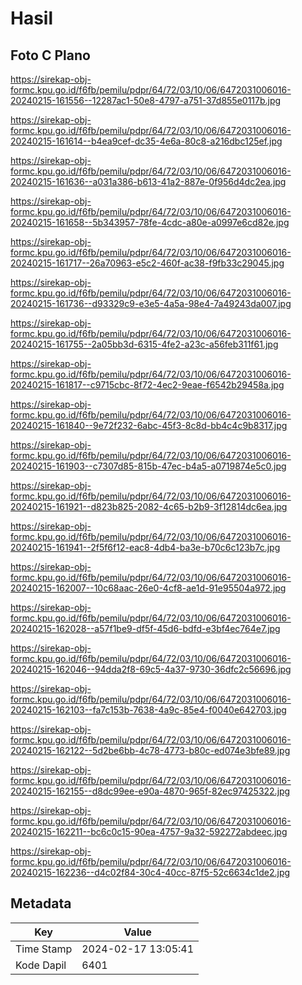 # Hasil

## Foto C Plano

https://sirekap-obj-formc.kpu.go.id/f6fb/pemilu/pdpr/64/72/03/10/06/6472031006016-20240215-161556--12287ac1-50e8-4797-a751-37d855e0117b.jpg

https://sirekap-obj-formc.kpu.go.id/f6fb/pemilu/pdpr/64/72/03/10/06/6472031006016-20240215-161614--b4ea9cef-dc35-4e6a-80c8-a216dbc125ef.jpg

https://sirekap-obj-formc.kpu.go.id/f6fb/pemilu/pdpr/64/72/03/10/06/6472031006016-20240215-161636--a031a386-b613-41a2-887e-0f956d4dc2ea.jpg

https://sirekap-obj-formc.kpu.go.id/f6fb/pemilu/pdpr/64/72/03/10/06/6472031006016-20240215-161658--5b343957-78fe-4cdc-a80e-a0997e6cd82e.jpg

https://sirekap-obj-formc.kpu.go.id/f6fb/pemilu/pdpr/64/72/03/10/06/6472031006016-20240215-161717--26a70963-e5c2-460f-ac38-f9fb33c29045.jpg

https://sirekap-obj-formc.kpu.go.id/f6fb/pemilu/pdpr/64/72/03/10/06/6472031006016-20240215-161736--d93329c9-e3e5-4a5a-98e4-7a49243da007.jpg

https://sirekap-obj-formc.kpu.go.id/f6fb/pemilu/pdpr/64/72/03/10/06/6472031006016-20240215-161755--2a05bb3d-6315-4fe2-a23c-a56feb311f61.jpg

https://sirekap-obj-formc.kpu.go.id/f6fb/pemilu/pdpr/64/72/03/10/06/6472031006016-20240215-161817--c9715cbc-8f72-4ec2-9eae-f6542b29458a.jpg

https://sirekap-obj-formc.kpu.go.id/f6fb/pemilu/pdpr/64/72/03/10/06/6472031006016-20240215-161840--9e72f232-6abc-45f3-8c8d-bb4c4c9b8317.jpg

https://sirekap-obj-formc.kpu.go.id/f6fb/pemilu/pdpr/64/72/03/10/06/6472031006016-20240215-161903--c7307d85-815b-47ec-b4a5-a0719874e5c0.jpg

https://sirekap-obj-formc.kpu.go.id/f6fb/pemilu/pdpr/64/72/03/10/06/6472031006016-20240215-161921--d823b825-2082-4c65-b2b9-3f12814dc6ea.jpg

https://sirekap-obj-formc.kpu.go.id/f6fb/pemilu/pdpr/64/72/03/10/06/6472031006016-20240215-161941--2f5f6f12-eac8-4db4-ba3e-b70c6c123b7c.jpg

https://sirekap-obj-formc.kpu.go.id/f6fb/pemilu/pdpr/64/72/03/10/06/6472031006016-20240215-162007--10c68aac-26e0-4cf8-ae1d-91e95504a972.jpg

https://sirekap-obj-formc.kpu.go.id/f6fb/pemilu/pdpr/64/72/03/10/06/6472031006016-20240215-162028--a57f1be9-df5f-45d6-bdfd-e3bf4ec764e7.jpg

https://sirekap-obj-formc.kpu.go.id/f6fb/pemilu/pdpr/64/72/03/10/06/6472031006016-20240215-162046--94dda2f8-69c5-4a37-9730-36dfc2c56696.jpg

https://sirekap-obj-formc.kpu.go.id/f6fb/pemilu/pdpr/64/72/03/10/06/6472031006016-20240215-162103--fa7c153b-7638-4a9c-85e4-f0040e642703.jpg

https://sirekap-obj-formc.kpu.go.id/f6fb/pemilu/pdpr/64/72/03/10/06/6472031006016-20240215-162122--5d2be6bb-4c78-4773-b80c-ed074e3bfe89.jpg

https://sirekap-obj-formc.kpu.go.id/f6fb/pemilu/pdpr/64/72/03/10/06/6472031006016-20240215-162155--d8dc99ee-e90a-4870-965f-82ec97425322.jpg

https://sirekap-obj-formc.kpu.go.id/f6fb/pemilu/pdpr/64/72/03/10/06/6472031006016-20240215-162211--bc6c0c15-90ea-4757-9a32-592272abdeec.jpg

https://sirekap-obj-formc.kpu.go.id/f6fb/pemilu/pdpr/64/72/03/10/06/6472031006016-20240215-162236--d4c02f84-30c4-40cc-87f5-52c6634c1de2.jpg


## Metadata

| Key        | Value               |
| ---------- | ------------------- |
| Time Stamp | 2024-02-17 13:05:41 |
| Kode Dapil | 6401                |



